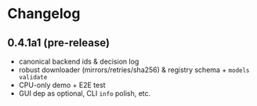 # Changelog

## 0.4.1a1 (pre-release)

- canonical backend ids & decision log
- robust downloader (mirrors/retries/sha256) & registry schema + `models validate`
- CPU-only demo + E2E test
- GUI dep as optional, CLI `info` polish, etc.
